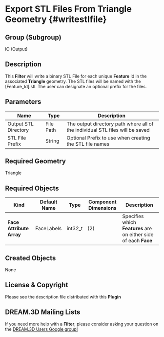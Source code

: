 Export STL Files From Triangle Geometry {#writestlfile}
=============

## Group (Subgroup) ##

IO (Output)

## Description ##

This **Filter** will write a binary STL File for each unique **Feature** Id in the associated **Triangle** geometry. The STL files will be named with the [Feature_Id].stl. The user can designate an optional prefix for the files.

## Parameters ##

| Name | Type | Description |
|------|------|------|
| Output STL Directory | File Path | The output directory path where all of the individual STL files will be saved |
| STL File Prefix | String | Optional Prefix to use when creating the STL file names |

## Required Geometry ##

Triangle

## Required Objects ##

| Kind | Default Name | Type | Component Dimensions | Description |
|------|--------------|------|----------------------|-------------|
| **Face Attribute Array** | FaceLabels | int32_t | (2)  | Specifies which **Features** are on either side of each **Face** |

## Created Objects ##

None

## License & Copyright ##

Please see the description file distributed with this **Plugin**

## DREAM.3D Mailing Lists ##

If you need more help with a **Filter**, please consider asking your question on the [DREAM.3D Users Google group!](https://groups.google.com/forum/?hl=en#!forum/dream3d-users)


